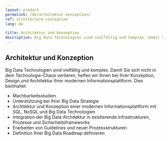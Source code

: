 ```yaml
---
layout: product
permalink: /de/architektur-konzeption/
ref: architecture-conception
lang: de

title: Architektur und Konzeption
description: Big Data Technologien sind vielfältig und komplex. Damit Sie sich nicht in dem Technologie-Chaos verlieren, helfen wir Ihnen bei Ihrer Konzeption und Architektur Ihrer modernen Informationsplattform.
---
```


## Architektur und Konzeption

Big Data Technologien sind vielfältig und komplex. Damit Sie sich nicht in dem Technologie-Chaos verlieren, helfen wir Ihnen bei Ihrer Konzeption, Design und Architektur Ihrer modernen Informationsplattform. Dies beinhaltet:

* Machbarkeitsstudien
* Unterstützung bei Ihrer Big Data Strategie
* Architektur und Konzeption einer modernen Informationsplattform mit SQL, NoSQL und Big Data Technologien
* Integration der Big Data Architektur in existierende Infrastrukturen, Prozesse und Sicherheitsframeworks
* Erarbeiten von Guidelines und neuer Prozessstrukturen
* Definition Ihrer Big Data Roadmap definieren
